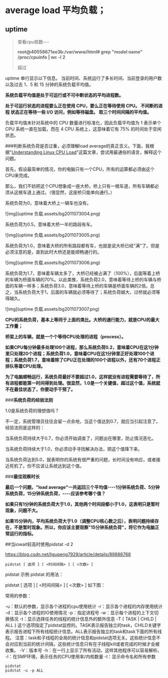 # average load  平均负载；





## uptime 

>查看cpu核数--- 
>
>**root@40558671ee3b:/var/www/html# grep "model name" /proc/cpuinfo | wc -l**
>**2**
>
>超过

uptime 单行显示以下信息。 当前时间、系统运行了多长时间、当前登录的用户数以及过去 1、5 和 15 分钟的系统负载平均值。           

**系统负载平均值是处于可运行或不可中断状态的平均进程数。**

 **处于可运行状态的进程要么正在使用 CPU，要么正在等待使用 CPU。 不间断的进程        状态正在等待一些 I/O 访问，例如等待磁盘。 取三个时间间隔的平均值。**

 负载平均值未针对系统中的 CPU 数量进行标准化，因此负载平均值为 1 表示单个 CPU        系统一直在加载，而在 4 CPU 系统上，这意味着它有 75% 的时间处于空闲状态。





###判断系统负荷是否过重，必须理解load average的真正含义。下面，我根据"[Understanding Linux CPU Load](http://blog.scoutapp.com/articles/2009/07/31/understanding-load-averages)"这篇文章，尝试用最通俗的语言，解释这个问题。

首先，假设最简单的情况，你的电脑只有一个CPU，所有的运算都必须由这个CPU来完成。

那么，我们不妨把这个CPU想象成一座大桥，桥上只有一根车道，所有车辆都必须从这根车道上通过。（很显然，这座桥只能单向通行。）

系统负荷为0，意味着大桥上一辆车也没有。

![img](uptime 负载.assets/bg2011073004.png)

系统负荷为0.5，意味着大桥一半的路段有车。

![img](uptime 负载.assets/bg2011073005.png)

系统负荷为1.0，意味着大桥的所有路段都有车，也就是说大桥已经"满"了。但是必须注意的是，直到此时大桥还是能顺畅通行的。

![img](uptime 负载.assets/bg2011073006.png)

系统负荷为1.7，意味着车辆太多了，大桥已经被占满了（100%），后面等着上桥的车辆为桥面车辆的70%。以此类推，系统负荷2.0，意味着等待上桥的车辆与桥面的车辆一样多；系统负荷3.0，意味着等待上桥的车辆是桥面车辆的2倍。总之，当系统负荷大于1，后面的车辆就必须等待了；系统负荷越大，过桥就必须等得越久。

![img](uptime 负载.assets/bg2011073007.png)

**CPU的系统负荷，基本上等同于上面的类比。大桥的通行能力，就是CPU的最大工作量；**

**桥梁上的车辆，就是一个个等待CPU处理的进程（process）。**

**如果CPU每分钟最多处理100个进程，那么系统负荷0.2，意味着CPU在这1分钟里只处理20个进程；系统负荷1.0，意味着CPU在这1分钟里正好处理100个进程；系统负荷1.7，意味着除了CPU正在处理的100个进程以外，还有70个进程正排队等着CPU处理。**

**为了电脑顺畅运行，系统负荷最好不要超过1.0，这样就没有进程需要等待了，所有进程都能第一时间得到处理。很显然，1.0是一个关键值，超过这个值，系统就不在最佳状态了，你要动手干预了。**



###**系统负荷的经验法则**

1.0是系统负荷的理想值吗？

不一定，系统管理员往往会留一点余地，当这个值达到0.7，就应当引起注意了。经验法则是这样的：

当系统负荷持续大于0.7，你必须开始调查了，问题出在哪里，防止情况恶化。

当系统负荷持续大于1.0，你必须动手寻找解决办法，把这个值降下来。

当系统负荷达到5.0，就表明你的系统有很严重的问题，长时间没有响应，或者接近死机了。你不应该让系统达到这个值。



###**最佳观察时长**



**最后一个问题，"load average"一共返回三个平均值----1分钟系统负荷、5分钟系统负荷，15分钟系统负荷，----应该参考哪个值？**

**如果只有1分钟的系统负荷大于1.0，其他两个时间段都小于1.0，这表明只是暂时现象，问题不大。**

**如果15分钟内，平均系统负荷大于1.0（调整CPU核心数之后），表明问题持续存在，不是暂时现象。所以，你应该主要观察"15分钟系统负荷"，将它作为电脑正常运行的指标。**







##当iowait较高时使用pidstat -d 2 





https://blog.csdn.net/ligupeng7929/article/details/89888768





`````shell
pidstat [ 选项 ] [ <时间间隔> ] [ <次数> ]
`````



pidstat 示例
pidstat 的用法：

pidstat [ 选项 ] [ <时间间隔> ] [ <次数> ]
如下图：

 

常用的参数：

-u：默认的参数，显示各个进程的cpu使用统计
-r：显示各个进程的内存使用统计
-d：显示各个进程的IO使用情况
-p：指定进程号
-w：显示每个进程的上下文切换情况
-t：显示选择任务的线程的统计信息外的额外信息
-T { TASK | CHILD | ALL }
这个选项指定了pidstat监控的。TASK表示报告独立的task，CHILD关键字表示报告进程下所有线程统计信息。ALL表示报告独立的task和task下面的所有线程。
注意：task和子线程的全局的统计信息和pidstat选项无关。这些统计信息不会对应到当前的统计间隔，这些统计信息只有在子线程kill或者完成的时候才会被收集。
-V：版本号
-h：在一行上显示了所有活动，这样其他程序可以容易解析。
-I：在SMP环境，表示任务的CPU使用率/内核数量
-l：显示命令名和所有参数

`````shell
pidstat
pidstat -u -p ALL
`````



